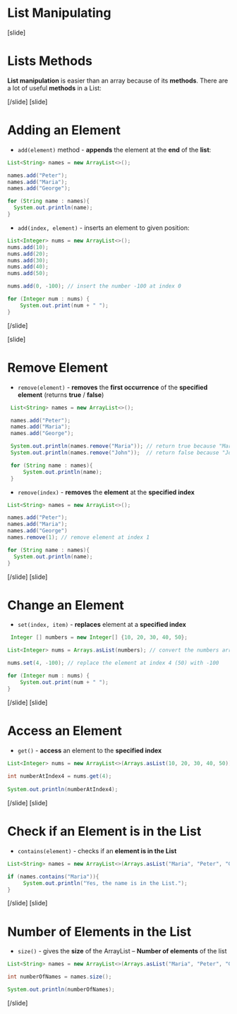 # List Manipulating
[slide]

# Lists Methods
**List manipulation** is easier than an array because of its **methods**.
There are a lot of useful **methods** in a List:

[/slide]
[slide]

# Adding an Element

- `add(element)` method - **appends** the element at the **end** of the **list**:

```java live
List<String> names = new ArrayList<>();

names.add("Peter");
names.add("Maria");
names.add("George");

for (String name : names){
  System.out.println(name);
}
```

- `add(index, element)` - inserts an element to given position:

```java live
List<Integer> nums = new ArrayList<>();
nums.add(10);
nums.add(20);
nums.add(30);
nums.add(40);
nums.add(50);

nums.add(0, -100); // insert the number -100 at index 0

for (Integer num : nums) {
    System.out.print(num + " ");
}
```

[/slide]

[slide]

# Remove Element
- `remove(element)` - **removes** the **first occurrence** of the **specified element** (returns **true** / **false**)

```java live
 List<String> names = new ArrayList<>();

 names.add("Peter");
 names.add("Maria");
 names.add("George");

 System.out.println(names.remove("Maria")); // return true because "Maria" is in the List
 System.out.println(names.remove("John"));  // return false because "John" is not in the List

 for (String name : names){
     System.out.println(name);
 }
```

- `remove(index)` - **removes** the **element** at the **specified index**

```java live
List<String> names = new ArrayList<>();

names.add("Peter");
names.add("Maria");
names.add("George")
names.remove(1); // remove element at index 1

for (String name : names){
  System.out.println(name);
}
```
[/slide]
[slide]
# Change an Element
- `set(index, item)` - **replaces** element at a **specified index**

```java live
 Integer [] numbers = new Integer[] {10, 20, 30, 40, 50};

List<Integer> nums = Arrays.asList(numbers); // convert the numbers array into List

nums.set(4, -100); // replace the element at index 4 (50) with -100

for (Integer num : nums) {
    System.out.print(num + " ");
}
```
[/slide]
[slide]
# Access an Element
- `get()` - **access** an element to the **specified index**

```java live
List<Integer> nums = new ArrayList<>(Arrays.asList(10, 20, 30, 40, 50));
        
int numberAtIndex4 = nums.get(4);
        
System.out.println(numberAtIndex4);
```
[/slide]
[slide]
# Check if an Element is in the List
- `contains(element)` - checks if an **element is in the List**

```java live
List<String> names = new ArrayList<>(Arrays.asList("Maria", "Peter", "George"));

if (names.contains("Maria")){ 
     System.out.println("Yes, the name is in the List.");
}
```
[/slide]
[slide]
# Number of Elements in the List
- `size()` - gives the **size** of the ArrayList – **Number of elements** of the list

```java live
List<String> names = new ArrayList<>(Arrays.asList("Maria", "Peter", "George"));

int numberOfNames = names.size();

System.out.println(numberOfNames);
```
[/slide]